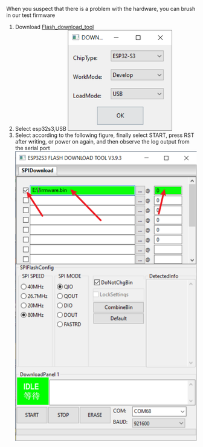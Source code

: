 
When you suspect that there is a problem with the hardware, you can brush in our test firmware


1. Download [Flash_download_tool](https://www.espressif.com.cn/sites/default/files/tools/flash_download_tool_3.9.3_0.zip)
2. Select esp32s3,USB
    ![](esp32s3-1.png)
3. Select according to the following figure, finally select START, press RST after writing, or power on again, and then observe the log output from the serial port
    ![](esp32s3-2.png)
















